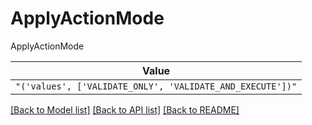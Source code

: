 # ApplyActionMode

ApplyActionMode

| **Value** |
| --------- |
| `"('values', ['VALIDATE_ONLY', 'VALIDATE_AND_EXECUTE'])"` |


[[Back to Model list]](../../../README.md#models-v2-link) [[Back to API list]](../../../README.md#apis-v2-link) [[Back to README]](../../../README.md)
